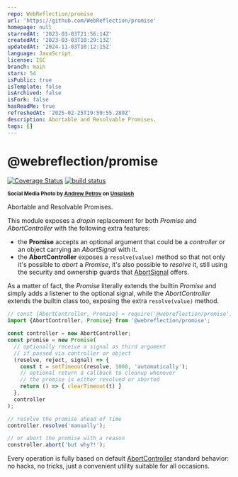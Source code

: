 ```yaml
---
repo: WebReflection/promise
url: 'https://github.com/WebReflection/promise'
homepage: null
starredAt: '2023-03-03T21:56:14Z'
createdAt: '2023-03-03T10:29:13Z'
updatedAt: '2024-11-03T10:12:15Z'
language: JavaScript
license: ISC
branch: main
stars: 54
isPublic: true
isTemplate: false
isArchived: false
isFork: false
hasReadMe: true
refreshedAt: '2025-02-25T19:59:55.280Z'
description: Abortable and Resolvable Promises.
tags: []
---
```


# @webreflection/promise

[![Coverage Status](https://coveralls.io/repos/github/WebReflection/promise/badge.svg?branch=main)](https://coveralls.io/github/WebReflection/promise?branch=main) [![build status](https://github.com/WebReflection/promise/actions/workflows/node.js.yml/badge.svg)](https://github.com/WebReflection/promise/actions)

<sup>**Social Media Photo by [Andrew Petrov](https://unsplash.com/@andrewwwpetrov) on [Unsplash](https://unsplash.com/)**</sup>

Abortable and Resolvable Promises.

This module exposes a *dropin* replacement for both *Promise* and *AbortController* with the following extra features:

  * the **Promise** accepts an optional argument that could be a *controller* or an object carrying an *AbortSignal* with it.
  * the **AbortController** exposes a `resolve(value)` method so that not only it's possible to *abort* a *Promise*, it's also possible to *resolve* it, still using the security and ownership guards that [AbortSignal](https://developer.mozilla.org/en-US/docs/Web/API/AbortSignal) offers.

As a matter of fact, the *Promise* literally extends the builtin *Promise* and simply adds a listener to the optional signal, while the *AbortController* extends the builtin class too, exposing the extra `resolve(value)` method.

```js
// const {AbortController, Promise} = require('@webreflection/promise');
import {AbortController, Promise} from '@webreflection/promise';

const controller = new AbortController;
const promise = new Promise(
  // optionally receive a signal as third argument
  // if passed via controller or object
  (resolve, reject, signal) => {
    const t = setTimeout(resolve, 1000, 'automatically');
    // optional return a callback to cleanup whenever
    // the promise is either resolved or aborted
    return () => { clearTimeout(t) }
  },
  controller
);

// resolve the promise ahead of time
controller.resolve('manually');

// or abort the promise with a reason
constroller.abort('but why?!');
```

Every operation is fully based on default [AbortController](https://developer.mozilla.org/en-US/docs/Web/API/AbortController) standard behavior: no hacks, no tricks, just a convenient utility suitable for all occasions.
